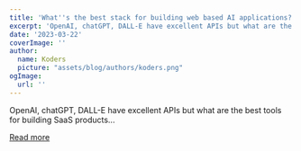 ```yaml
---
title: 'What''s the best stack for building web based AI applications?'
excerpt: 'OpenAI, chatGPT, DALL-E have excellent APIs but what are the best tools for building SaaS products...'
date: '2023-03-22'
coverImage: ''
author:
  name: Koders
  picture: "assets/blog/authors/koders.png"
ogImage:
  url: ''
---
```


OpenAI, chatGPT, DALL-E have excellent APIs but what are the best tools for building SaaS products...

[Read more](https://dev.to/amyliumaiyi/whats-the-best-stack-for-building-web-based-ai-applications-506i)
